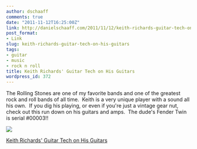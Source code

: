 ```yaml
---
author: dschaaff
comments: true
date: "2011-11-12T16:25:00Z"
link: http://danielschaaff.com/2011/11/12/keith-richards-guitar-tech-on-his-guitars/
post_format:
- Link
slug: keith-richards-guitar-tech-on-his-guitars
tags:
- guitar
- music
- rock n roll
title: Keith Richards' Guitar Tech on His Guitars
wordpress_id: 372
---
```


The Rolling Stones are one of my favorite bands and one of the greatest rock and roll bands of all time.  Keith is a very unique player with a sound all his own.  If you dig his playing, or even if you're just a vintage gear nut, check out this run down on his guitars and amps.  The dude's Fender Twin is serial #00003!!




![](http://members.tripod.com/blue_lena/fendertwinrichweb.jpg)

  
[Keith Richards' Guitar Tech on His Guitars](http://www.thekeithshrine.com/guitar2.html)
